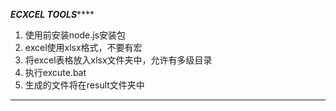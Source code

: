 *************************ECXCEL TOOLS*****************************

1. 使用前安装node.js安装包
2. excel使用xlsx格式，不要有宏
3. 将excel表格放入xlsx文件夹中，允许有多级目录
4. 执行excute.bat
5. 生成的文件将在result文件夹中


******************************************************************